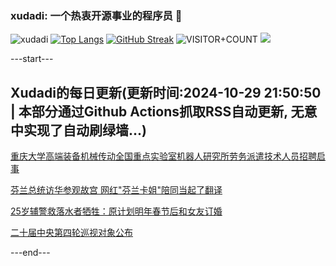 ### xudadi: 一个热衷开源事业的程序员 👋

![xudadi](https://github-readme-stats-git-masterorgs-github-readme-stats-team.vercel.app/api?username=xudadi)
[![Top Langs](https://github-readme-stats.vercel.app/api/top-langs/?username=xudadi)](https://github.com/anuraghazra/github-readme-stats)
[![GitHub Streak](https://streak-stats.demolab.com?user=xudadi&locale=zh_Hans)](https://git.io/streak-stats)
![VISITOR+COUNT](https://komarev.com/ghpvc/?username=xudadi&label=VISITOR+COUNT)
![](https://raw.githubusercontent.com/xudadi/xudadi/main/assets/github-contribution-grid-snake.svg)


---start---

## Xudadi的每日更新(更新时间:2024-10-29 21:50:50 | 本部分通过Github Actions抓取RSS自动更新, 无意中实现了自动刷绿墙...)

[重庆大学高端装备机械传动全国重点实验室机器人研究所劳务派遣技术人员招聘启事](https://www.gongkaoleida.com/article/2174022)

[芬兰总统访华参观故宫 网红"芬兰卡姐"陪同当起了翻译](https://m.163.com/news/article/JFMGBMAF053469LG.html)

[25岁辅警救落水者牺牲：原计划明年春节后和女友订婚](https://m.163.com/news/article/JFMJUT2T053469LG.html)

[二十届中央第四轮巡视对象公布](https://m.163.com/news/article/JFMJCQGQ000189PS.html)

---end---
